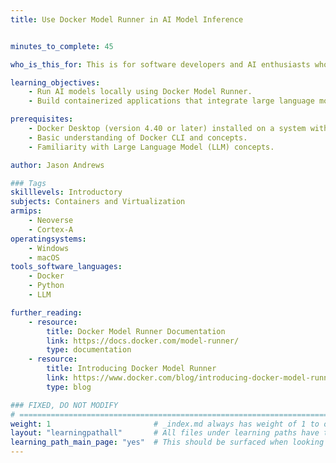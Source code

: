 ```yaml
---
title: Use Docker Model Runner in AI Model Inference


minutes_to_complete: 45

who_is_this_for: This is for software developers and AI enthusiasts who want to run pre-trained AI models locally using Docker Model Runner.

learning_objectives:
    - Run AI models locally using Docker Model Runner.
    - Build containerized applications that integrate large language models (LLMs).

prerequisites:
    - Docker Desktop (version 4.40 or later) installed on a system with at least 16GB of RAM (recommended).
    - Basic understanding of Docker CLI and concepts.
    - Familiarity with Large Language Model (LLM) concepts.

author: Jason Andrews

### Tags
skilllevels: Introductory
subjects: Containers and Virtualization
armips:
    - Neoverse
    - Cortex-A
operatingsystems:
    - Windows
    - macOS
tools_software_languages:
    - Docker
    - Python
    - LLM

further_reading:
    - resource:
        title: Docker Model Runner Documentation
        link: https://docs.docker.com/model-runner/
        type: documentation
    - resource:
        title: Introducing Docker Model Runner
        link: https://www.docker.com/blog/introducing-docker-model-runner/
        type: blog

### FIXED, DO NOT MODIFY
# ================================================================================
weight: 1                       # _index.md always has weight of 1 to order correctly
layout: "learningpathall"       # All files under learning paths have this same wrapper
learning_path_main_page: "yes"  # This should be surfaced when looking for related content. Only set for _index.md of learning path content.
---
```



